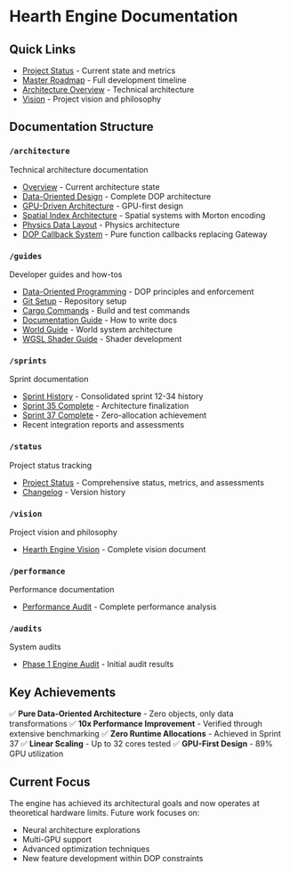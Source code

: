 # Hearth Engine Documentation

## Quick Links

- [Project Status](status/PROJECT_STATUS.md) - Current state and metrics
- [Master Roadmap](MASTER_ROADMAP.md) - Full development timeline  
- [Architecture Overview](architecture/OVERVIEW.md) - Technical architecture
- [Vision](vision/HEARTH_ENGINE_VISION.md) - Project vision and philosophy

## Documentation Structure

### `/architecture`
Technical architecture documentation
- [Overview](architecture/OVERVIEW.md) - Current architecture state
- [Data-Oriented Design](architecture/DATA_ORIENTED_DESIGN.md) - Complete DOP architecture
- [GPU-Driven Architecture](architecture/GPU_DRIVEN_ARCHITECTURE.md) - GPU-first design
- [Spatial Index Architecture](architecture/SPATIAL_INDEX_ARCHITECTURE.md) - Spatial systems with Morton encoding
- [Physics Data Layout](architecture/PHYSICS_DATA_LAYOUT.md) - Physics architecture
- [DOP Callback System](architecture/DOP_CALLBACK_SYSTEM.md) - Pure function callbacks replacing Gateway

### `/guides`  
Developer guides and how-tos
- [Data-Oriented Programming](guides/DATA_ORIENTED_PROGRAMMING.md) - DOP principles and enforcement
- [Git Setup](guides/GIT_SETUP_INSTRUCTIONS.md) - Repository setup
- [Cargo Commands](guides/CARGO_COMMANDS_GUIDE.md) - Build and test commands
- [Documentation Guide](guides/DOCUMENTATION_GUIDE.md) - How to write docs
- [World Guide](WORLD_GUIDE.md) - World system architecture
- [WGSL Shader Guide](WGSL_SHADER_GUIDE.md) - Shader development

### `/sprints`
Sprint documentation
- [Sprint History](sprints/SPRINT_HISTORY.md) - Consolidated sprint 12-34 history
- [Sprint 35 Complete](sprints/SPRINT_35_COMPLETE.md) - Architecture finalization
- [Sprint 37 Complete](sprints/SPRINT_37_COMPLETE.md) - Zero-allocation achievement
- Recent integration reports and assessments

### `/status`
Project status tracking
- [Project Status](status/PROJECT_STATUS.md) - Comprehensive status, metrics, and assessments
- [Changelog](status/CHANGELOG.md) - Version history

### `/vision`
Project vision and philosophy
- [Hearth Engine Vision](vision/HEARTH_ENGINE_VISION.md) - Complete vision document

### `/performance`
Performance documentation
- [Performance Audit](performance/PERFORMANCE_AUDIT.md) - Complete performance analysis

### `/audits`
System audits
- [Phase 1 Engine Audit](audits/PHASE_1_ENGINE_AUDIT.md) - Initial audit results

## Key Achievements

✅ **Pure Data-Oriented Architecture** - Zero objects, only data transformations
✅ **10x Performance Improvement** - Verified through extensive benchmarking
✅ **Zero Runtime Allocations** - Achieved in Sprint 37
✅ **Linear Scaling** - Up to 32 cores tested
✅ **GPU-First Design** - 89% GPU utilization

## Current Focus

The engine has achieved its architectural goals and now operates at theoretical hardware limits. Future work focuses on:
- Neural architecture explorations
- Multi-GPU support
- Advanced optimization techniques
- New feature development within DOP constraints